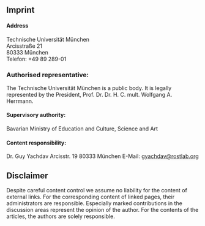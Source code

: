 ## Imprint
#### Address  
Technische Universität München  
Arcisstraße 21  
80333 München  
Telefon: +49 89 289-01

### Authorised representative:
The Technische Universität München is a public body. It is legally represented by the President, Prof. Dr. Dr. H. C. mult. Wolfgang A. Herrmann.

#### Supervisory authority:
Bavarian Ministry of Education and Culture, Science and Art

#### Content responsibility:
Dr. Guy Yachdav
Arcisstr. 19
80333 München
E-Mail: [gyachdav@rostlab.org](mailto:gyachdav@rostlab.org)

## Disclaimer
Despite careful content control we assume no liability for the content of external links. For the corresponding content of linked pages, their administrators are responsible. Especially marked contributions in the discussion areas represent the opinion of the author. For the contents of the articles, the authors are solely responsible.
